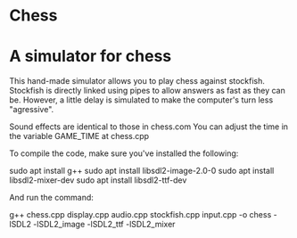 # Chess

# A simulator for chess

This hand-made simulator allows you to play chess against stockfish.
Stockfish is directly linked using pipes to allow answers as fast as they can be. However, a little delay is simulated to make the computer's turn less "agressive".

Sound effects are identical to those in chess.com
You can adjust the time in the variable GAME_TIME at chess.cpp


To compile the code, make sure you've installed the following:

sudo apt install g++
sudo apt install libsdl2-image-2.0-0
sudo apt install libsdl2-mixer-dev
sudo apt install libsdl2-ttf-dev


And run the command:

g++ chess.cpp display.cpp audio.cpp stockfish.cpp input.cpp -o chess -lSDL2 -lSDL2_image -lSDL2_ttf -lSDL2_mixer


